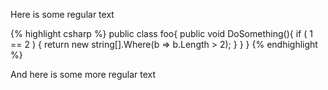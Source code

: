 ﻿Here is some regular text


{% highlight csharp %}
public class foo{
    public void DoSomething(){
        if ( 1 == 2 ) {
            return new string[].Where(b => b.Length > 2);
        }
    }
}
{% endhighlight %}


And here is some more regular text